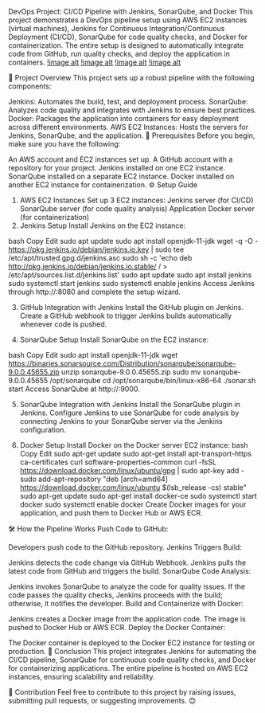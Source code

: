 DevOps Project: CI/CD Pipeline with Jenkins, SonarQube, and Docker
This project demonstrates a DevOps pipeline setup using AWS EC2 instances (virtual machines), Jenkins for Continuous Integration/Continuous Deployment (CI/CD), SonarQube for code quality checks, and Docker for containerization. The entire setup is designed to automatically integrate code from GitHub, run quality checks, and deploy the application in containers.
[!image alt]()
[!image alt]()
[!image alt]()
[!image alt]()



🚀 Project Overview
This project sets up a robust pipeline with the following components:

Jenkins: Automates the build, test, and deployment process.
SonarQube: Analyzes code quality and integrates with Jenkins to ensure best practices.
Docker: Packages the application into containers for easy deployment across different environments.
AWS EC2 Instances: Hosts the servers for Jenkins, SonarQube, and the application.
🔧 Prerequisites
Before you begin, make sure you have the following:

An AWS account and EC2 instances set up.
A GitHub account with a repository for your project.
Jenkins installed on one EC2 instance.
SonarQube installed on a separate EC2 instance.
Docker installed on another EC2 instance for containerization.
⚙️ Setup Guide
1. AWS EC2 Instances
Set up 3 EC2 instances:
Jenkins server (for CI/CD)
SonarQube server (for code quality analysis)
Application Docker server (for containerization)
2. Jenkins Setup
Install Jenkins on the EC2 instance:

bash
Copy
Edit
sudo apt update
sudo apt install openjdk-11-jdk
wget -q -O - https://pkg.jenkins.io/debian/jenkins.io.key | sudo tee /etc/apt/trusted.gpg.d/jenkins.asc
sudo sh -c 'echo deb http://pkg.jenkins.io/debian/jenkins.io.stable/ / > /etc/apt/sources.list.d/jenkins.list'
sudo apt update
sudo apt install jenkins
sudo systemctl start jenkins
sudo systemctl enable jenkins
Access Jenkins through http://<your-jenkins-server-ip>:8080 and complete the setup wizard.

3. GitHub Integration with Jenkins
Install the GitHub plugin on Jenkins.
Create a GitHub webhook to trigger Jenkins builds automatically whenever code is pushed.

4. SonarQube Setup
Install SonarQube on the EC2 instance:

bash
Copy
Edit
sudo apt install openjdk-11-jdk
wget https://binaries.sonarsource.com/Distribution/sonarqube/sonarqube-9.0.0.45655.zip
unzip sonarqube-9.0.0.45655.zip
sudo mv sonarqube-9.0.0.45655 /opt/sonarqube
cd /opt/sonarqube/bin/linux-x86-64
./sonar.sh start
Access SonarQube at http://<your-sonarqube-server-ip>:9000.

5. SonarQube Integration with Jenkins
Install the SonarQube plugin in Jenkins.
Configure Jenkins to use SonarQube for code analysis by connecting Jenkins to your SonarQube server via the Jenkins configuration.

6. Docker Setup
Install Docker on the Docker server EC2 instance:
bash
Copy
Edit
sudo apt-get update
sudo apt-get install apt-transport-https ca-certificates curl software-properties-common
curl -fsSL https://download.docker.com/linux/ubuntu/gpg | sudo apt-key add -
sudo add-apt-repository "deb [arch=amd64] https://download.docker.com/linux/ubuntu $(lsb_release -cs) stable"
sudo apt-get update
sudo apt-get install docker-ce
sudo systemctl start docker
sudo systemctl enable docker
Create Docker images for your application, and push them to Docker Hub or AWS ECR.

🛠️ How the Pipeline Works
Push Code to GitHub:

Developers push code to the GitHub repository.
Jenkins Triggers Build:

Jenkins detects the code change via GitHub Webhook.
Jenkins pulls the latest code from GitHub and triggers the build.
SonarQube Code Analysis:

Jenkins invokes SonarQube to analyze the code for quality issues.
If the code passes the quality checks, Jenkins proceeds with the build; otherwise, it notifies the developer.
Build and Containerize with Docker:

Jenkins creates a Docker image from the application code.
The image is pushed to Docker Hub or AWS ECR.
Deploy the Docker Container:

The Docker container is deployed to the Docker EC2 instance for testing or production.
📜 Conclusion
This project integrates Jenkins for automating the CI/CD pipeline, SonarQube for continuous code quality checks, and Docker for containerizing applications. The entire pipeline is hosted on AWS EC2 instances, ensuring scalability and reliability.

💬 Contribution
Feel free to contribute to this project by raising issues, submitting pull requests, or suggesting improvements. 😊
